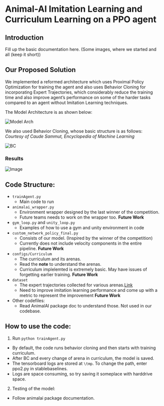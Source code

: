 # Animal-AI Imitation Learning and Curriculum Learning on a PPO agent

## Introduction

Fill up the basic documentation here. (Some images, where we started and all (keep it short)) 

## **Our Proposed Solution**

We implemented a reformed architecture which uses Proximal Policy Optimization for training the agent and also uses Behavior Cloning for incorporating Expert Trajectories, which considerably reduce the training time and also improve agent’s performance on some of the harder tasks compared to an agent without Imitation Learning techniques.

The Model Architecture is as shown below:

![Model Arch](https://github.com/addy369/AnimalAI/blob/master/Images/ModelArch.JPG)

We also used Behavior Cloning, whose basic structure is as follows:
*Courtesy of Caude Sammut, Encyclopedia of Machine Learning*

![BC](https://github.com/addy369/AnimalAI/blob/master/Images/BC.gif)

### Results

![Image](https://github.com/addy369/AnimalAI/blob/master/Images/RLImage.JPG)

## Code Structure:
* `trainAgent.py`
  * Main code to run
* `animalai_wrapper.py`
  * Environment wrapper designed by the last winner of the competition.
  * Future teams needs to work on the wrapper too. **Future Work**
* `gym_loop.py` and `unity_loop.py`
  * Examples of how to use a gym and unity environment in code
* `custom_network_policy_final.py`
  * Consists of our model. (Inspired by the winner of the competition)
  * Currently does not include velocity components in the entire pipeline. **Future Work**
* `configs/Curriculum`
  * The curriculum and its arenas.
  * Read the **note** to understand the arenas.
  * Curriculum implelemted is extremely basic. May have issues of forgetting earlier training. **Future Work**
* `dataset`
  * The expert trajectories collected for various arenas.[Link](./dataset/README.md)
  * Need to improve imitation learning performance and come up with a metric to represent the improvement **Future Work**
* Other codefiles:
  * Read AnimalAI package doc to understand those. Not used in our codebase.

## How to use the code:

1. Run `python trainAgent.py`
  - By default, the code runs behavior cloning and then starts with training curriculum.
  - After BC and every change of arena in curriculum, the model is saved.
  - The tensorboard logs are stored at `\tmp`. To change the path, enter ppo2.py in stablebaselines. 
  - Logs are space consuming, so try saving it someplace with harddrive space.
  
2. Testing of the model:
  - Follow animalai package documentation.

